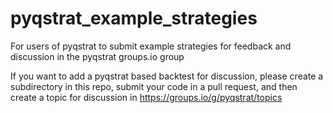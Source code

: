 # pyqstrat_example_strategies

For users of pyqstrat to submit example strategies for feedback and discussion in the pyqstrat groups.io group

If you want to add a pyqstrat based backtest for discussion, please create a subdirectory in this repo, submit your code in a pull request, and then create a topic for discussion in https://groups.io/g/pyqstrat/topics


